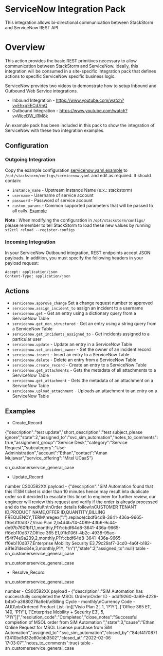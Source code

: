 # ServiceNow Integration Pack

This integration allows bi-directional communication between StackStorm and ServiceNow REST API

# Overview

This action provides the basic REST primitives necessary to allow communication between StackStorm and ServiceNow. Ideally, this integration will be consumed in a site-specific integration pack that defines actions to specific ServiceNow specific business logic.

ServiceNow provides two videos to demonstrate how to setup Inbound and Outbound Web Service integrations.

* Inbound Integration - https://www.youtube.com/watch?v=EhxgEECd7mQ
* Outbound Integration - https://www.youtube.com/watch?v=WeeDW_iRM8k

An example pack has been included in this pack to show the integration of ServiceNow with these two integration examples.

## Configuration

### Outgoing Integration

Copy the example configuration [servicenow.yaml.example](./servicenow.yaml.example) to
`/opt/stackstorm/configs/servicenow.yaml` and edit as required. It should contain:

* `instance_name` - Upstream Instance Name (e.x.: stackstorm)
* `username` - Username of service account
* `password` - Password of service account
* `custom_params` - Common supported parameters that will be passed to all calls. [Example](https://developer.servicenow.com/app.do#!/rest_api_doc?v=jakarta&id=c_TableAPI)

**Note** : When modifying the configuration in `/opt/stackstorm/configs/` please
           remember to tell StackStorm to load these new values by running
           `st2ctl reload --register-configs`

### Incoming Integration

In your ServiceNow Outbound integration, REST endpoints accept JSON payloads. In addition, you must specify the following headers in your payload request:

```
Accept: application/json
Content-Type: application/json
```


## Actions

* `servicenow.approve_change` Set a change request number to approved
* `servicenow.assign_incident_to` assign an incident to a username
* `servicenow.get` - Get an entry using a dictionary query from a ServiceNow Table
* `servicenow.get_non_structured` - Get an entry using a string query from a ServiceNow Table
* `servicenow.get_incidents_assigned_to` - Get incidents assigned to a particular user
* `servicenow.update` - Update an entry in a ServiceNow Table
* `servicenow.set_incident_owner` - Set the owner of an incident record
* `servicenow.insert` - Insert an entry to a ServiceNow Table
* `servicenow.delete` - Delete an entry from a ServiceNow Table
* `servicenow.create_record` - Create an entry to a ServiceNow Table
* `servicenow.get_attachments` - Gets the metadata of all attachments to a ServiceNow Table
* `servicenow.get_attachment` - Gets the metadata of an attachment on a ServiceNow Table
* `servicenow.upload_attachment` - Uploads an attachment to an entry on a ServiceNow Table

## Examples

* Create_Record 

{"description":"test update","short_description":"test subject_please ignore","state":2,"assigned_to":"svc_sim_automation","notes_to_comments":true,"assignment_group":"Service Desk","category":"Service Request","subcategory":"User Administration","account":"Ethan","contact":"Aman Mujawar","service_offering":"Mitel UCaaS"}

sn_customerservice_general_case

* Update_Record

number CS00582XX
payload - {"description":"SiM Automation found that this ITSM ticket is older than 10 minutes hence may result into duplicate order so it decided to escalate this ticket to engineer for further review, our engineer will review this request and verify if the order is already processed and do the needful\n\nOrder details follow\nCUSTOMER TENANT ID,PRODUCT NAME,OFFER ID,QUANTITY,BILLING FREQUENCY,TERM\nregex(\":\").replace(cbdf64d8-3641-436a-9665-ff6eb110d377,Visio Plan 2,b4d4b7f4-4089-43b6-9c44-de97b760fb11,1,monthly,P1Y:cbdf64d8-3641-436a-9665-ff6eb110d377,Office 365 E1,91fd106f-4b2c-4938-95ac-f54f74e9a239,2,monthly,P1Y:cbdf64d8-3641-436a-9665-ff6eb110d377,Enterprise Mobility Security E3,79c29af7-3cd0-4a6f-b182-a81e31dec84e,3,monthly,P1Y, \"\n\")","state":2,"assigned_to":null}
table - sn_customerservice_general_case

sn_customerservice_general_case

* Resolve_Record 

sn_customerservice_general_case

number - CS00592XX
payload - {"description":"SiM Automation has successfully completed the MSOL Order\nOrder ID - addf9260-0a99-4229-b4b0-a3680276a6eb\nBilling Cycle - monthly\nCurrency Code - AUD\n\nOrdered Product List -\n[['Visio Plan 2', 1, 'P1Y'], ['Office 365 E1', 140, 'P1Y'], ['Enterprise Mobility + Security E3', 5, 'P1Y']]","resolution_code":"Completed","close_notes":"Successful completion of MSOL order from SiM Automation ","state":3,"cause":"Ethan Online Request for MSOL License purchase from SiM Automation","assigned_to":"svc_sim_automation","closed_by":"84cf417087ff3410bd1d32e80cbb3502","closed_at":"2022-02-06 17:03:07","notes_to_comments":true}
table - sn_customerservice_general_case

